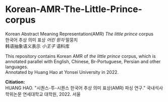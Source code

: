 # Korean-AMR-The-Little-Prince-corpus
Korean Abstract Meaning Representation(AMR) _The little prince_ corpus  
한국어 추상 의미 표상  _어린 왕자_  말뭉치  
韩语抽象语义表示  _小王子_  语料库  
  
This repository contains Korean AMR of _the little prince_ corpus, which is annotated parallel with English, Chinese, Br-Portuguese, Persian and other languages.  
Annotated by Huang Hao at Yonsei University in 2022.  
  
__Citiation:__  
HUANG HAO. "시퀀스-투-시퀀스 한국어 추상 의미 표상(AMR) 파싱 연구." 국내석사학위논문 연세대학교 대학원, 2022. 서울

